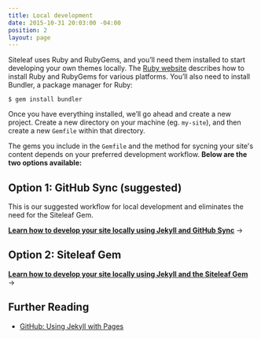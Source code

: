 ```yaml
---
title: Local development
date: 2015-10-31 20:03:00 -04:00
position: 2
layout: page
---
```


Siteleaf uses Ruby and RubyGems, and you’ll need them installed to start developing your own themes locally. The [Ruby website](https://www.ruby-lang.org/en/documentation/installation/) describes how to install Ruby and RubyGems for various platforms. You’ll also need to install Bundler, a package manager for Ruby:

```
$ gem install bundler
```

Once you have everything installed, we’ll go ahead and create a new project. Create a new directory on your machine (eg. `my-site`), and then create a new `Gemfile` within that directory.

The gems you include in the `Gemfile` and the method for sycning your site's content depends on your preferred development workflow. **Below are the two options available:**

## Option 1: GitHub Sync (suggested)

This is our suggested workflow for local development and eliminates the need for the Siteleaf Gem.

**[Learn how to develop your site locally using Jekyll and GitHub Sync](/theme-development/github-sync/)** &rarr;

## Option 2: Siteleaf Gem

**[Learn how to develop your site locally using Jekyll and the Siteleaf Gem](/theme-development/gem/)** &rarr;

## Further Reading

- [GitHub: Using Jekyll with Pages](https://help.github.com/articles/using-jekyll-with-pages/)
